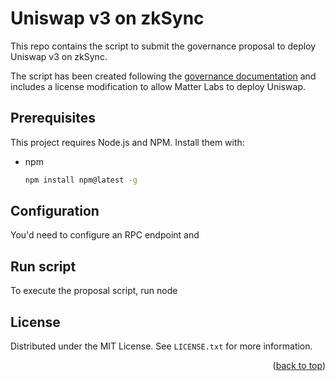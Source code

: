 # Uniswap v3 on zkSync

This repo contains the script to submit the governance proposal to deploy Uniswap v3 on zkSync.

The script has been created following the [governance documentation](https://docs.uniswap.org/protocol/guides/governance/liscense-modifications/) and includes a license modification to allow Matter Labs to deploy Uniswap.

## Prerequisites

This project requires Node.js and NPM. Install them with:

- npm
  ```sh
  npm install npm@latest -g
  ```

## Configuration

You'd need to configure an RPC endpoint and

## Run script

To execute the proposal script, run node

<!-- LICENSE -->

## License

Distributed under the MIT License. See `LICENSE.txt` for more information.

<p align="right">(<a href="#top">back to top</a>)</p>
